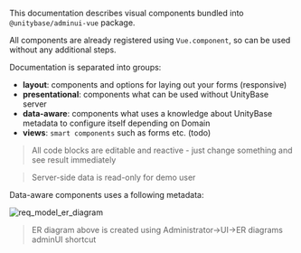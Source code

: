 This documentation describes visual components bundled into `@unitybase/adminui-vue` package.

All components are already registered using `Vue.component`, so can be used without any additional steps.

Documentation is separated into groups:
  - **layout**: components and options for laying out your forms (responsive)
  - **presentational**:  components what can be used without UnityBase server
  - **data-aware**:  components what uses a knowledge about UnityBase metadata to configure itself depending on Domain
  - **views**: `smart components` such as forms etc. (todo)

> All code blocks are editable and reactive - just change something and see result immediately

> Server-side data is read-only for demo user

Data-aware components uses a following metadata:

![req_model_er_diagram](img/req_model_er_diagram.png)

> ER diagram above is created using Administrator->UI->ER diagrams adminUI shortcut



